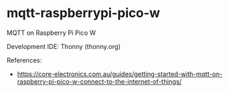 # mqtt-raspberrypi-pico-w
MQTT on Raspberry Pi Pico W

Development IDE: Thonny (thonny.org)

References:
* https://core-electronics.com.au/guides/getting-started-with-mqtt-on-raspberry-pi-pico-w-connect-to-the-internet-of-things/
